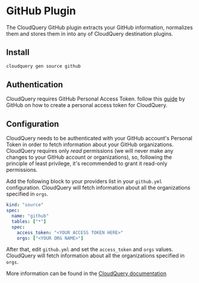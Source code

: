 # GitHub Plugin

The CloudQuery GitHub plugin extracts your GitHub information, normalizes them and stores them in into any of CloudQuery destination plugins.

## Install

```bash
cloudquery gen source github
```

## Authentication

CloudQuery requires GitHub Personal Access Token. follow this [guide](https://docs.github.com/en/enterprise-server@3.4/authentication/keeping-your-account-and-data-secure/creating-a-personal-access-token) by GitHub
on how to create a personal access token for CloudQuery.

## Configuration

CloudQuery needs to be authenticated with your GitHub account's Personal Token in order to fetch information about your GitHub organizations.
CloudQuery requires only _read_ permissions (we will never make any changes to your GitHub account or organizations), so, following the principle of least privilege, it's recommended to grant it read-only permissions.

Add the following block to your providers list in your `github.yml` configuration. CloudQuery will fetch information about all the organizations specified in `orgs`.

```yaml title="github.yml"
kind: "source"
spec:
  name: "github"
  tables: ["*"]
  spec:
    access_token: "<YOUR ACCESS TOKEN HERE>"
    orgs: ["<YOUR ORG NAME>"]
```

After that, edit `github.yml` and set the `access_token` and `orgs` values.
CloudQuery will fetch information about all the organizations specified in `orgs`.

More information can be found in the [CloudQuery documentation](https://docs.cloudquery.io/docs/intro)
